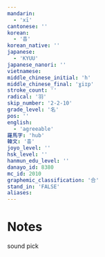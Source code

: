 ```yaml
---
mandarin:
  - 'xī'
cantonese: ''
korean:
  - '흡'
korean_native: ''
japanese:
  - 'KYUU'
japanese_nanori: ''
vietnamese:
middle_chinese_initial: 'h'
middle_chinese_final: 'ɣiɪp'
stroke_count: ''
radical: '羽'
skip_number: '2-2-10'
grade_level: '名'
pos: ''
english:
  - 'agreeable'
羅馬字: 'hub'
韓文: '훕'
joyo_level: ''
hsk_level: ''
hanmun_edu_level: ''
danayo_id: 8380
mc_id: 2010
graphemic_classification: '合'
stand_in: 'FALSE'
aliases:
---
```


# Notes
sound pick
